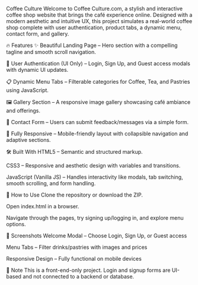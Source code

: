 Coffee Culture 
Welcome to Coffee Culture.com, a stylish and interactive coffee shop website that brings the café experience online. Designed with a modern aesthetic and intuitive UX, this project simulates a real-world coffee shop complete with user authentication, product tabs, a dynamic menu, contact form, and gallery.

🔥 Features
✨ Beautiful Landing Page – Hero section with a compelling tagline and smooth scroll navigation.

🔐 User Authentication (UI Only) – Login, Sign Up, and Guest access modals with dynamic UI updates.

📋 Dynamic Menu Tabs – Filterable categories for Coffee, Tea, and Pastries using JavaScript.

🖼️ Gallery Section – A responsive image gallery showcasing café ambiance and offerings.

📨 Contact Form – Users can submit feedback/messages via a simple form.

📱 Fully Responsive – Mobile-friendly layout with collapsible navigation and adaptive sections.

🛠️ Built With
HTML5 – Semantic and structured markup.

CSS3 – Responsive and aesthetic design with variables and transitions.

JavaScript (Vanilla JS) – Handles interactivity like modals, tab switching, smooth scrolling, and form handling.

🚀 How to Use
Clone the repository or download the ZIP.

Open index.html in a browser.

Navigate through the pages, try signing up/logging in, and explore menu options.

📸 Screenshots
Welcome Modal – Choose Login, Sign Up, or Guest access

Menu Tabs – Filter drinks/pastries with images and prices

Responsive Design – Fully functional on mobile devices

📌 Note
This is a front-end-only project. Login and signup forms are UI-based and not connected to a backend or database.

